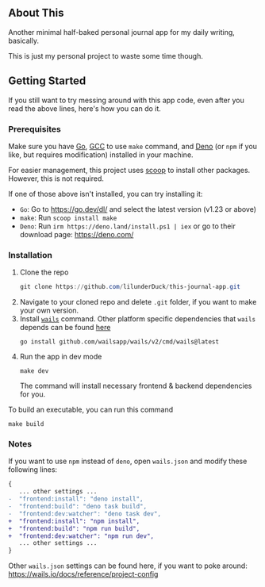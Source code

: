 ## About This
Another minimal half-baked personal journal app for my daily writing, basically.

This is just my personal project to waste some time though.

## Getting Started
If you still want to try messing around with this app code, even after you read the above lines, here's how you can do it.

### Prerequisites
Make sure you have [Go](https://go.dev/dl/), [GCC](https://gcc.gnu.org/) to use `make` command, and [Deno](https://deno.com/) (or `npm` if you like, but requires modification) installed in your machine.

For easier management, this project uses [scoop](https://scoop.sh/) to install other packages. However, this is not required.

If one of those above isn't installed, you can try installing it:
- `Go`: Go to https://go.dev/dl/ and select the latest version (v1.23 or above)
- `make`: Run `scoop install make`
- `Deno`: Run `irm https://deno.land/install.ps1 | iex` or go to their download page: https://deno.com/

### Installation
1. Clone the repo
   ```powershell
   git clone https://github.com/lilunderDuck/this-journal-app.git
   ```
2. Navigate to your cloned repo and delete `.git` folder, if you want to make your own version.
3. Install [`wails`](https://wails.io/docs/gettingstarted/installation#installing-wails) command. Other platform specific dependencies that `wails` depends can be found [here](https://wails.io/docs/gettingstarted/installation#platform-specific-dependencies)
   ```
   go install github.com/wailsapp/wails/v2/cmd/wails@latest
   ```
4. Run the app in dev mode
   ```
   make dev
   ```
   The command will install necessary frontend & backend dependencies for you.

To build an executable, you can run this command
```
make build
```

### Notes
If you want to use `npm` instead of `deno`, open `wails.json` and modify these following lines:
```diff
{
   ... other settings ...
-  "frontend:install": "deno install",
-  "frontend:build": "deno task build",
-  "frontend:dev:watcher": "deno task dev",
+  "frontend:install": "npm install",
+  "frontend:build": "npm run build",
+  "frontend:dev:watcher": "npm run dev",
   ... other settings ...
}
```

Other `wails.json` settings can be found here, if you want to poke around: https://wails.io/docs/reference/project-config